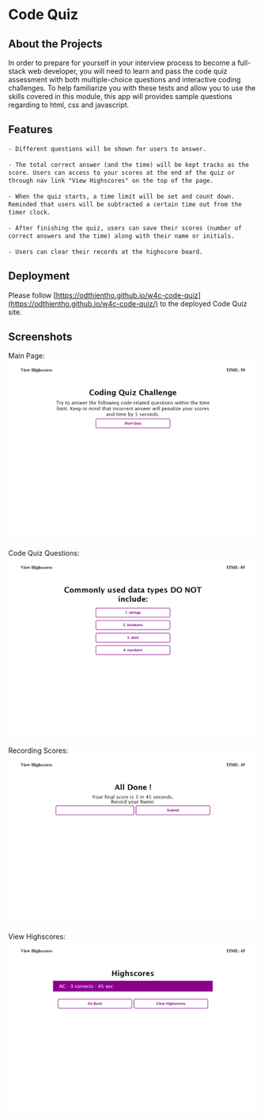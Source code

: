 # Code Quiz

## About the Projects

In order to prepare for yourself in your interview process to become a full-stack web developer, you will need to learn and pass the code quiz assessment with both multiple-choice questions and interactive coding challenges. To help familiarize you with these tests and allow you to use the skills covered in this module, this app will provides sample questions regarding to html, css and javascript.

## Features

```
- Different questions will be shown for users to answer.

- The total correct answer (and the time) will be kept tracks as the score. Users can access to your scores at the end of the quiz or through nav link "View Highscores" on the top of the page.

- When the quiz starts, a time limit will be set and count down. Reminded that users will be subtracted a certain time out from the timer clock.

- After finishing the quiz, users can save their scores (number of correct answers and the time) along with their name or initials.

- Users can clear their records at the highscore board.
```

## Deployment
Please follow [https://odthientho.github.io/w4c-code-quiz](https://odthientho.github.io/w4c-code-quiz/) to the deployed Code Quiz site.


## Screenshots
Main Page:
![Main Page.](./assets/images/screenshot1.png)

Code Quiz Questions:
![Main Page.](./assets/images/screenshot2.png)

Recording Scores:
![Main Page.](./assets/images/screenshot3.png)

View Highscores:
![Main Page.](./assets/images/screenshot4.png)

